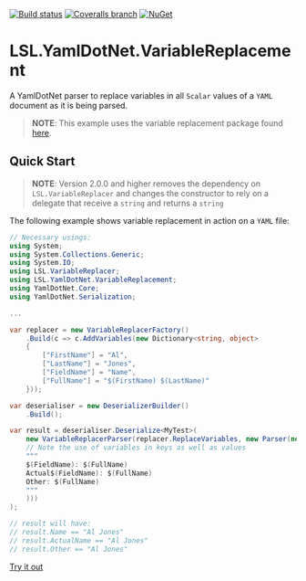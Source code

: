 [![Build status](https://img.shields.io/appveyor/ci/alunacjones/lsl-yamldotnet-variablereplacement.svg)](https://ci.appveyor.com/project/alunacjones/lsl-yamldotnet-variablereplacement)
[![Coveralls branch](https://img.shields.io/coverallsCoverage/github/alunacjones/LSL.YamlDotNet.VariableReplacement)](https://coveralls.io/github/alunacjones/LSL.YamlDotNet.VariableReplacement)
[![NuGet](https://img.shields.io/nuget/v/LSL.YamlDotNet.VariableReplacement.svg)](https://www.nuget.org/packages/LSL.YamlDotNet.VariableReplacement/)

# LSL.YamlDotNet.VariableReplacement

A YamlDotNet parser to replace variables in all `Scalar` values of a `YAML` document as it is being parsed.

> **NOTE**: This example uses the variable replacement package found [here](https://www.nuget.org/packages/LSL.VariableReplacer/#readme-body-tab).

## Quick Start

> **NOTE**: Version 2.0.0 and higher removes the dependency on `LSL.VariableReplacer`
> and changes the constructor to rely on a delegate that receive a `string` and returns a `string`

The following example shows variable replacement in action on a `YAML` file:

```csharp { data-fiddle="K2p1l1" }
// Necessary usings:
using System;
using System.Collections.Generic;
using System.IO;
using LSL.VariableReplacer;
using LSL.YamlDotNet.VariableReplacement;
using YamlDotNet.Core;
using YamlDotNet.Serialization;

...

var replacer = new VariableReplacerFactory()
    .Build(c => c.AddVariables(new Dictionary<string, object>
    {
        ["FirstName"] = "Al",
        ["LastName"] = "Jones",
        ["FieldName"] = "Name",
        ["FullName"] = "$(FirstName) $(LastName)"
    }));

var deserialiser = new DeserializerBuilder()
    .Build();

var result = deserialiser.Deserialize<MyTest>(
    new VariableReplacerParser(replacer.ReplaceVariables, new Parser(new StringReader(
    // Note the use of variables in keys as well as values
    """
    $(FieldName): $(FullName)
    Actual$(FieldName): $(FullName)
    Other: $(FullName)
    """
    )))
);

// result will have:
// result.Name == "Al Jones"
// result.ActualName == "Al Jones"
// result.Other == "Al Jones"
```

[Try it out](https://dotnetfiddle.net/K2p1l1)
